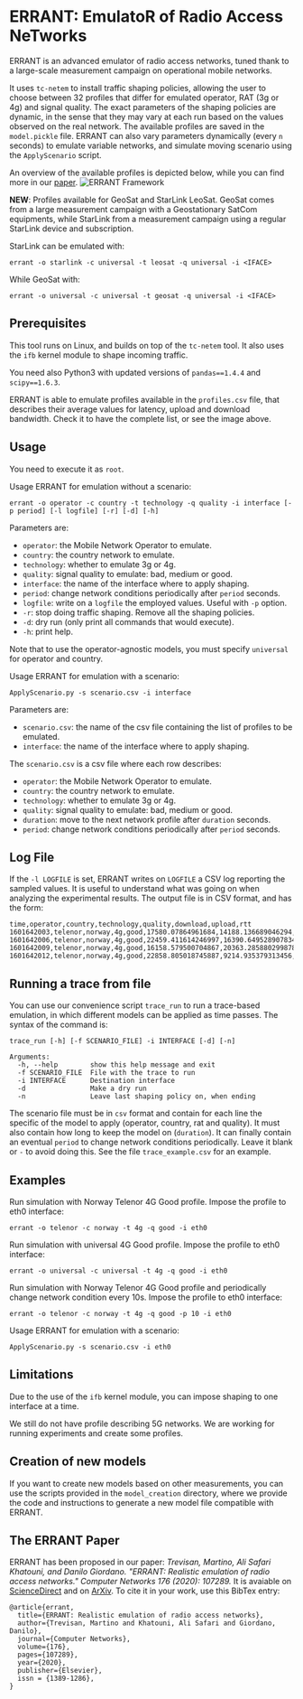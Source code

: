 ERRANT: EmulatoR of Radio Access NeTworks
=========================================

ERRANT is an advanced emulator of radio access networks, tuned thank to a large-scale measurement campaign on operational mobile networks.

It uses `tc-netem` to install traffic shaping policies, allowing the user to choose between 32 profiles that differ for emulated operator, RAT (3g or 4g) and signal quality. The exact parameters of the shaping policies are dynamic, in the sense that they may vary at each run based on the values observed on the real network. 
The available profiles are saved in the `model.pickle` file. ERRANT can also vary parameters dynamically (every `n` seconds) to emulate variable networks, and simulate moving scenario using the `ApplyScenario` script. 

An overview of the available profiles is depicted below, while you can find more in our [paper](https://arxiv.org/abs/2106.06335).
![ERRANT Framework](errant_profiles.jpg)

**NEW**: Profiles available for GeoSat and StarLink LeoSat. GeoSat comes from a large measurement campaign with a  Geostationary SatCom equipments, while StarLink from a measurement campaign using a regular StarLink device and subscription.

StarLink can be emulated with:
```
errant -o starlink -c universal -t leosat -q universal -i <IFACE>
```

While GeoSat with:
```
errant -o universal -c universal -t geosat -q universal -i <IFACE> 
```

## Prerequisites

This tool runs on Linux, and builds on top of the `tc-netem` tool.
It also uses the `ifb` kernel module to shape incoming traffic.

You need also Python3 with updated versions of `pandas==1.4.4` and `scipy==1.6.3`.

ERRANT is able to emulate profiles available in the `profiles.csv` file, that describes their average values for latency, upload and download bandwidth. Check it to have the complete list, or see the image above.

## Usage

You need to execute it as `root`.

Usage ERRANT for emulation without a scenario:
```
errant -o operator -c country -t technology -q quality -i interface [-p period] [-l logfile] [-r] [-d] [-h]
```

Parameters are:
* `operator`: the Mobile Network Operator to emulate.
* `country`: the country network to emulate.
* `technology`: whether to emulate 3g or 4g.
* `quality`: signal quality to emulate: bad, medium or good.
* `interface`: the name of the interface where to apply shaping.
* `period`: change network conditions periodically after `period` seconds.
* `logfile`: write on a `logfile` the employed values. Useful with `-p` option.
* `-r`: stop doing traffic shaping. Remove all the shaping policies.
* `-d`: dry run (only print all commands that would execute).
* `-h`: print help.

Note that to use the operator-agnostic models, you must specify `universal` for operator and country.

Usage ERRANT for emulation with a scenario:
```
ApplyScenario.py -s scenario.csv -i interface
```
Parameters are:
* `scenario.csv`: the name of the csv file containing the list of profiles to be emulated.
* `interface`: the name of the interface where to apply shaping.

The `scenario.csv` is a csv file where each row describes:
* `operator`: the Mobile Network Operator to emulate.
* `country`: the country network to emulate.
* `technology`: whether to emulate 3g or 4g.
* `quality`: signal quality to emulate: bad, medium or good.
* `duration`: move to the next network profile after `duration` seconds.
* `period`: change network conditions periodically after `period` seconds.

## Log File

If the `-l LOGFILE` is set, ERRANT writes on `LOGFILE` a CSV log reporting the sampled values.
It is useful to understand what was going on when analyzing the experimental results.
The output file is in CSV format, and has the form:

```
time,operator,country,technology,quality,download,upload,rtt
1601642003,telenor,norway,4g,good,17580.07864961684,14188.136689046294,82.01200449624072
1601642006,telenor,norway,4g,good,22459.411614246997,16390.649528907834,64.16737469308717
1601642009,telenor,norway,4g,good,16158.579500704867,20363.285880299878,99.9752608514997
1601642012,telenor,norway,4g,good,22858.805018745887,9214.935379313456,129.7896828007226

```

## Running a trace from file

You can use our convenience script `trace_run` to run a trace-based emulation, in which different models can be applied as time passes. The syntax of the command is:

```
trace_run [-h] [-f SCENARIO_FILE] -i INTERFACE [-d] [-n]

Arguments:
  -h, --help        show this help message and exit
  -f SCENARIO_FILE  File with the trace to run
  -i INTERFACE      Destination interface
  -d                Make a dry run
  -n                Leave last shaping policy on, when ending
```

The scenario file must be in `csv` format and contain for each line the specific of the model to apply (operator, country, rat and quality). It must also contain how long to keep the model on (`duration`). It can finally contain an eventual `period` to change network conditions periodically. Leave it blank or `-` to avoid doing this. See the file `trace_example.csv` for an example.


## Examples

Run simulation with Norway Telenor 4G Good profile. Impose the profile to eth0 interface:
```
errant -o telenor -c norway -t 4g -q good -i eth0 
```

Run simulation with universal 4G Good profile. Impose the profile to eth0 interface:
```
errant -o universal -c universal -t 4g -q good -i eth0 
```

Run simulation with Norway Telenor 4G Good profile and periodically change network condition every 10s. Impose the profile to eth0 interface:
```
errant -o telenor -c norway -t 4g -q good -p 10 -i eth0 
```

Usage ERRANT for emulation with a scenario:
```
ApplyScenario.py -s scenario.csv -i eth0
```

## Limitations

Due to the use of the `ifb` kernel module, you can impose shaping to one interface at a time.

We still do not have profile describing 5G networks. We are working for running experiments and create some profiles.

## Creation of new models

If you want to create new models based on other measurements, you can use the scripts provided in the `model_creation` directory, where we provide the code and instructions to generate a new model file compatible with ERRANT.

## The ERRANT Paper

ERRANT has been proposed in our paper: *Trevisan, Martino, Ali Safari Khatouni, and Danilo Giordano. "ERRANT: Realistic emulation of radio access networks." Computer Networks 176 (2020): 107289.* It is avaiable on [ScienceDirect](https://www.sciencedirect.com/science/article/pii/S1389128620301420) and on [ArXiv](https://arxiv.org/abs/2106.06335). To cite it in your work, use this BibTex entry:

```
@article{errant,
  title={ERRANT: Realistic emulation of radio access networks},
  author={Trevisan, Martino and Khatouni, Ali Safari and Giordano, Danilo},
  journal={Computer Networks},
  volume={176},
  pages={107289},
  year={2020},
  publisher={Elsevier},
  issn = {1389-1286},
}

```

